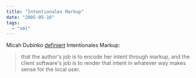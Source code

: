 ```yaml
---
title: "Intentionales Markup"
date: "2005-05-16"
tags: 
  - "xml"
---
```


Micah Dubinko [definiert](http://www.xml.com/pub/a/2005/03/23/deviant.html) Intentionales Markup:

> that the author's job is to encode her intent through markup, and the client software's job is to render that intent in whatever way makes sense for the local user.
